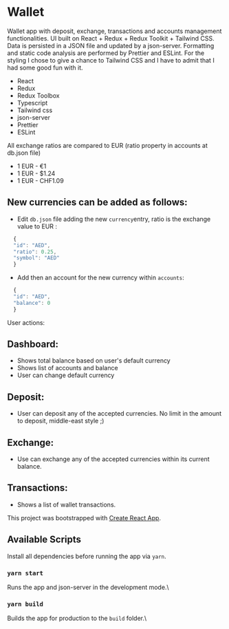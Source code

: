 # Wallet

Wallet app with deposit, exchange, transactions and accounts management functionalities.
UI built on React + Redux + Redux Toolkit + Tailwind CSS.
Data is persisted in a JSON file and updated by a json-server.
Formatting and static code analysis are performed by Prettier and ESLint.
For the styling I chose to give a chance to Tailwind CSS and I have to admit that I had some good fun with it.

- React
- Redux
- Redux Toolbox
- Typescript
- Tailwind css
- json-server
- Prettier
- ESLint

All exchange ratios are compared to EUR (ratio property in accounts at db.json file)

- 1 EUR - €1
- 1 EUR - $1.24
- 1 EUR - CHF1.09

## New currencies can be added as follows:

- Edit `db.json` file adding the new `currency`entry, ratio is the exchange value to EUR :

```javascript
  {
  "id": "AED",
  "ratio": 0.25,
  "symbol": "AED"
  }
```

- Add then an account for the new currency within `accounts`:

```javascript
  {
  "id": "AED",
  "balance": 0
  }
```

User actions:

## Dashboard:

- Shows total balance based on user's default currency
- Shows list of accounts and balance
- User can change default currency

## Deposit:

- User can deposit any of the accepted currencies. No limit in the amount to deposit, middle-east style ;)

## Exchange:

- Use can exchange any of the accepted currencies within its current balance.

## Transactions:

- Shows a list of wallet transactions.

This project was bootstrapped with [Create React App](https://github.com/facebook/create-react-app).

## Available Scripts

Install all dependencies before running the app via `yarn`.

### `yarn start`

Runs the app and json-server in the development mode.\

### `yarn build`

Builds the app for production to the `build` folder.\
